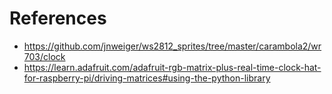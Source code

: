 References
==========

* https://github.com/jnweiger/ws2812_sprites/tree/master/carambola2/wr703/clock
* https://learn.adafruit.com/adafruit-rgb-matrix-plus-real-time-clock-hat-for-raspberry-pi/driving-matrices#using-the-python-library

